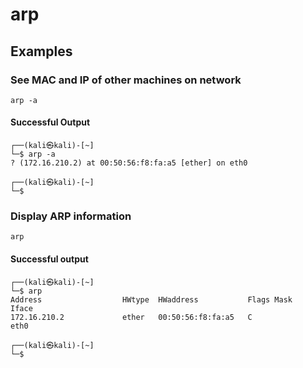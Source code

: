 # arp
## Examples
### See MAC and IP of other machines on network
```
arp -a
```
#### Successful Output
```
┌──(kali㉿kali)-[~]
└─$ arp -a
? (172.16.210.2) at 00:50:56:f8:fa:a5 [ether] on eth0
                                                                                                                                               
┌──(kali㉿kali)-[~]
└─$
```

### Display ARP information
```
arp
```
#### Successful output
```
┌──(kali㉿kali)-[~]
└─$ arp                   
Address                  HWtype  HWaddress           Flags Mask            Iface
172.16.210.2             ether   00:50:56:f8:fa:a5   C                     eth0
                                                                                                                                               
┌──(kali㉿kali)-[~]
└─$
```